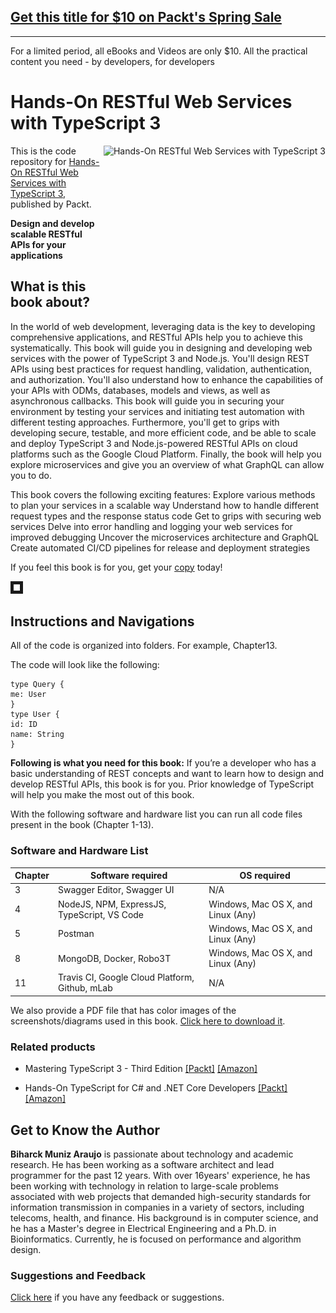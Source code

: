 ## [Get this title for $10 on Packt's Spring Sale](https://www.packt.com/B13139?utm_source=github&utm_medium=packt-github-repo&utm_campaign=spring_10_dollar_2022)
-----
For a limited period, all eBooks and Videos are only $10. All the practical content you need \- by developers, for developers

# Hands-On RESTful Web Services with TypeScript 3

<a href="https://www.packtpub.com/application-development/hands-restful-web-services-typescript-3?utm_source=github&utm_medium=repository&utm_campaign=9781789956276 "><img src="https://dz13w8afd47il.cloudfront.net/sites/default/files/imagecache/ppv4_main_book_cover/B13139_Mockupcover.png" alt="Hands-On RESTful Web Services with TypeScript 3" height="256px" align="right"></a>

This is the code repository for [Hands-On RESTful Web Services with TypeScript 3](https://www.packtpub.com/application-development/hands-restful-web-services-typescript-3?utm_source=github&utm_medium=repository&utm_campaign=9781789956276 ), published by Packt.

**Design and develop scalable RESTful APIs for your applications**

## What is this book about?
In the world of web development, leveraging data is the key to developing comprehensive applications, and RESTful APIs help you to achieve this systematically. This book will guide you in designing and developing web services with the power of TypeScript 3 and Node.js. You'll design REST APIs using best practices for request handling, validation, authentication, and authorization. You'll also understand how to enhance the capabilities of your APIs with ODMs, databases, models and views, as well as asynchronous callbacks. This book will guide you in securing your environment by testing your services and initiating test automation with different testing approaches. Furthermore, you'll get to grips with developing secure, testable, and more efficient code, and be able to scale and deploy TypeScript 3 and Node.js-powered RESTful APIs on cloud platforms such as the Google Cloud Platform. Finally, the book will help you explore microservices and give you an overview of what GraphQL can allow you to do.

This book covers the following exciting features:
Explore various methods to plan your services in a scalable way 
Understand how to handle different request types and the response status code 
Get to grips with securing web services 
Delve into error handling and logging your web services for improved debugging 
Uncover the microservices architecture and GraphQL 
Create automated CI/CD pipelines for release and deployment strategies 

If you feel this book is for you, get your [copy](https://www.amazon.com/dp/1789956277) today!

<a href="https://www.packtpub.com/?utm_source=github&utm_medium=banner&utm_campaign=GitHubBanner"><img src="https://raw.githubusercontent.com/PacktPublishing/GitHub/master/GitHub.png" 
alt="https://www.packtpub.com/" border="5" /></a>

## Instructions and Navigations
All of the code is organized into folders. For example, Chapter13.

The code will look like the following:
```
type Query {
me: User
}
type User {
id: ID
name: String
}
```

**Following is what you need for this book:**
If you’re a developer who has a basic understanding of REST concepts and want to learn how to design and develop RESTful APIs, this book is for you. Prior knowledge of TypeScript will help you make the most out of this book.	

With the following software and hardware list you can run all code files present in the book (Chapter 1-13).
### Software and Hardware List
| Chapter | Software required                                | OS required |
| -------- | ------------------------------------------------| ----------------------------------- |
| 3        | Swagger Editor, Swagger UI                      | N/A |
| 4        | NodeJS, NPM, ExpressJS, TypeScript, VS Code     | Windows, Mac OS X, and Linux (Any) |
| 5        | Postman                                         | Windows, Mac OS X, and Linux (Any) |
| 8        | MongoDB, Docker, Robo3T                         | Windows, Mac OS X, and Linux (Any) |
| 11       | Travis CI, Google Cloud  Platform, Github, mLab | N/A |

We also provide a PDF file that has color images of the screenshots/diagrams used in this book. [Click here to download it](https://www.packtpub.com/sites/default/files/downloads/9781789956276_ColorImages.pdf).

### Related products
* Mastering TypeScript 3 - Third Edition [[Packt]](https://www.packtpub.com/application-development/mastering-typescript-3-third-edition?utm_source=github&utm_medium=repository&utm_campaign=9781789536706 ) [[Amazon]](https://www.amazon.com/dp/1789536707)

* Hands-On TypeScript for C# and .NET Core Developers [[Packt]](https://www.packtpub.com/application-development/hands-typescript-c-and-net-core-developers?utm_source=github&utm_medium=repository&utm_campaign=9781789130287 ) [[Amazon]](https://www.amazon.com/dp/178913028X)


## Get to Know the Author
**Biharck Muniz Araujo**
is passionate about technology and academic research. He has been working as a software architect and lead programmer for the past 12 years. With over 16years' experience, he has been working with technology in relation to large-scale problems associated with web projects that demanded high-security standards for information transmission in companies in a variety of sectors, including telecoms, health, and finance. His background is in computer science, and he has a Master's degree in Electrical Engineering and a Ph.D. in Bioinformatics. Currently, he is focused on performance and algorithm design.

### Suggestions and Feedback
[Click here](https://docs.google.com/forms/d/e/1FAIpQLSdy7dATC6QmEL81FIUuymZ0Wy9vH1jHkvpY57OiMeKGqib_Ow/viewform) if you have any feedback or suggestions.



